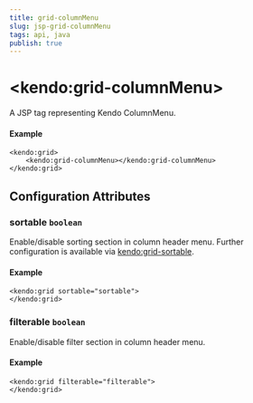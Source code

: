 ```yaml
---
title: grid-columnMenu
slug: jsp-grid-columnMenu
tags: api, java
publish: true
---
```


# \<kendo:grid-columnMenu\>
A JSP tag representing Kendo ColumnMenu.

#### Example
    <kendo:grid>
        <kendo:grid-columnMenu></kendo:grid-columnMenu>
    </kendo:grid>


## Configuration Attributes


### sortable `boolean`

Enable/disable sorting section in column header menu. Further configuration is available via [kendo:grid-sortable](#kendo-grid-sortable). 

#### Example
    <kendo:grid sortable="sortable">
    </kendo:grid>



### filterable `boolean`

Enable/disable filter section in column header menu.

#### Example
    <kendo:grid filterable="filterable">
    </kendo:grid>


